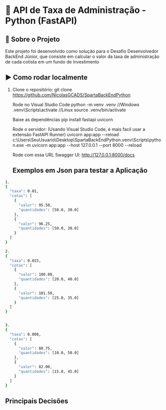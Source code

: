 # 🐍 API de Taxa de Administração - Python (FastAPI)

## 📖 Sobre o Projeto
Este projeto foi desenvolvido como solução para o Desafio Desenvolvedor BackEnd Júnior, que consiste em calcular o valor da taxa de administração de cada cotista em um fundo de investimento

## ▶️ Como rodar localmente

1. Clone o repositório:
   git clone https://github.com/NicolasGCADS/SpartaBackEndPython

   Rode no Visual Studio Code
   python -m venv .venv
   //Windows
   .venv\Scripts\activate
   //Linux
   source .venv/bin/activate

   Baixe as dependências
   pip install fastapi uvicorn

   Rode o servidor: (Usando Visual Studio Code, é mais facil usar a extensão FastAPI Runner)
   uvicorn app:app --reload
   c:\Users\SeuUsuario\Desktop\SpartaBackEndPython\.venv\Scripts\python.exe -m uvicorn app:app --host 127.0.0.1 --port 8000 --reload

   Rode com essa URL
   Swagger UI: http://127.0.0.1:8000/docs

   ## Exemplos em Json para testar a Aplicação
   
```bash
1.
{
  "taxa": 0.01,
  "cotas": [
    {
      "valor": 95.50,
      "quantidades": [50.0, 30.0]
    },
    {
      "valor": 96.25,
      "quantidades": [50.0, 30.0]
    }
  ]
}

2.
{
  "taxa": 0.015,
  "cotas": [
    {
      "valor": 100.00,
      "quantidades": [20.0, 40.0]
    },
    {
      "valor": 101.50,
      "quantidades": [25.0, 35.0]
    }
  ]
}


3.
{
  "taxa": 0.008,
  "cotas": [
    {
      "valor": 80.75,
      "quantidades": [10.0, 50.0]
    },
    {
      "valor": 82.00,
      "quantidades": [15.0, 45.0]
    }
  ]
}
   ```

   ## Principais Decisões
    

   



   

